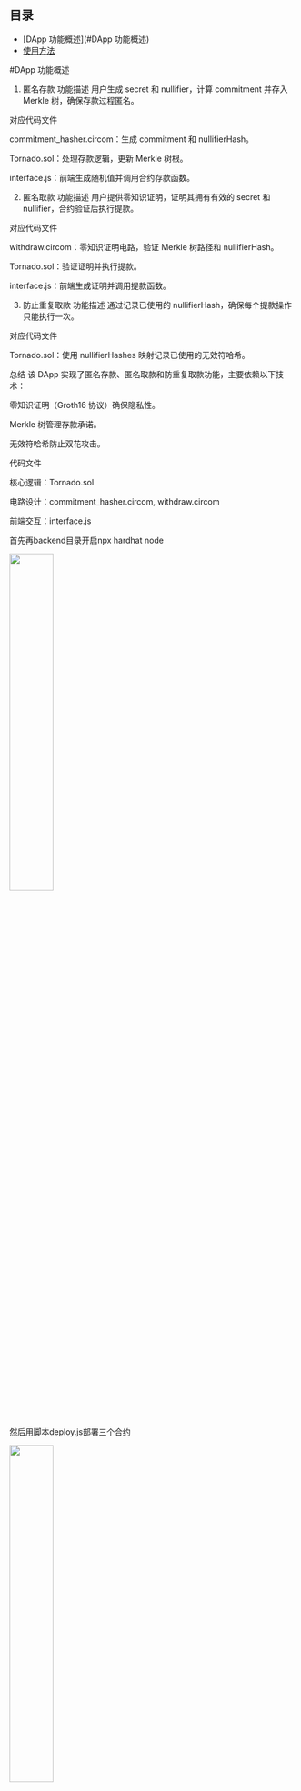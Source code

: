 ## 目录

- [DApp 功能概述](#DApp 功能概述)
- [使用方法](#使用方法)

#DApp 功能概述
1. 匿名存款
功能描述
用户生成 secret 和 nullifier，计算 commitment 并存入 Merkle 树，确保存款过程匿名。

对应代码文件

commitment_hasher.circom：生成 commitment 和 nullifierHash。

Tornado.sol：处理存款逻辑，更新 Merkle 树根。

interface.js：前端生成随机值并调用合约存款函数。

2. 匿名取款
功能描述
用户提供零知识证明，证明其拥有有效的 secret 和 nullifier，合约验证后执行提款。

对应代码文件

withdraw.circom：零知识证明电路，验证 Merkle 树路径和 nullifierHash。

Tornado.sol：验证证明并执行提款。

interface.js：前端生成证明并调用提款函数。

3. 防止重复取款
功能描述
通过记录已使用的 nullifierHash，确保每个提款操作只能执行一次。

对应代码文件

Tornado.sol：使用 nullifierHashes 映射记录已使用的无效符哈希。

总结
该 DApp 实现了匿名存款、匿名取款和防重复取款功能，主要依赖以下技术：

零知识证明（Groth16 协议）确保隐私性。

Merkle 树管理存款承诺。

无效符哈希防止双花攻击。

代码文件

核心逻辑：Tornado.sol

电路设计：commitment_hasher.circom, withdraw.circom

前端交互：interface.js


首先再backend目录开启npx hardhat node

<img src="https://github.com/user-attachments/assets/569dd953-e6a6-469c-a946-c9fdb89b7e4c" width="39%">

然后用脚本deploy.js部署三个合约

<img src="https://github.com/user-attachments/assets/d5a3e032-2024-4abc-88ea-aa8bd0bddb9a" width="39%">

部署完成后把Tornado的地址更新到前端interface.js

<img src="https://github.com/user-attachments/assets/75ddd787-5b31-4ed7-a814-e80d6d26a20e" width="39%">

开启前端

<img src="https://github.com/user-attachments/assets/1400fa30-1c8a-4360-8207-3d696d456c62" width="39%">

在Metamask上查看hardhat本地账户，我用私钥添加了两个账户，如图所示，分别是account4和account5

<img src="https://github.com/user-attachments/assets/ac048cbf-bde5-4efd-8021-93e5590b2bdf" width="39%">

前端的网页比较简陋，初始只有一个按钮用来连接本DApp和Metamask账户

<img src="https://github.com/user-attachments/assets/f31927f5-5acd-4e94-ab0a-75ba527659fe" width="39%">

当按下按钮时，本DApp会自动连接Metamask账户并显示钱包账户地址和余额

<img src="https://github.com/user-attachments/assets/58fa9357-6be5-49c5-803f-6929b5d78c81" width="39%">

当按下“Deposit i ETH”后，钱包会自动跳出交易请求界面

<img src="https://github.com/user-attachments/assets/220086ff-616b-46da-bdf4-abae4f7b48ea" width="39%">


在钱包上确认后，DApp会返回一串存款字符串，同时account4界面会显示消费了1ETH

<img src="https://github.com/user-attachments/assets/7691a382-7a79-4367-9867-ad60e6f426e8" width="49%">


<img src="https://github.com/user-attachments/assets/5b1835bd-7afd-472f-a1d1-4ecda6b9e3ab" width="29%">


复制该字符串，在metamask中将account4切换成account5, 刷新DApp界面，连接account5, 将存款字符串黏贴到输入框

<img src="https://github.com/user-attachments/assets/f1e1c115-9f66-4e0d-8ce9-e54818c9d007" width="39%">


点击取款按钮Withdraw 1 ETH后， Metamask会跳出取款交易界面

<img src="https://github.com/user-attachments/assets/1a3e6b80-e911-4318-8b1c-2477ca2195d0" width="39%">

点击确认，Metamask会显示交易成功，account5的余额会从原来的100000ETH变成100001ETH，浏览器console也会返回相应信息

<img src="https://github.com/user-attachments/assets/cf70036e-d215-4abc-af03-c5b20f0e8eff" width="39%">












